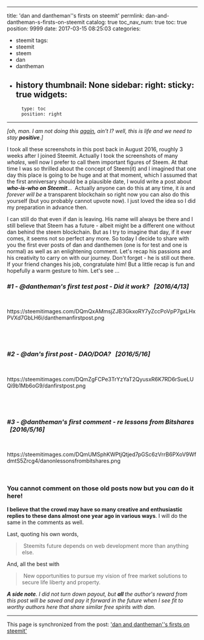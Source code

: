 
---
title: 'dan and dantheman''s firsts on steemit'
permlink: dan-and-dantheman-s-firsts-on-steemit
catalog: true
toc_nav_num: true
toc: true
position: 9999
date: 2017-03-15 08:25:03
categories:
- steemit
tags:
- steemit
- steem
- dan
- dantheman
- history
thumbnail: None
sidebar:
    right:
        sticky: true
widgets:
    -
        type: toc
        position: right
---


<html>
<p><em>[oh, man. I am not doing this </em><a href="https://steemit.com/steemit/@deanliu/bye-bye-and-thank-you-to-the-bad-whale-berniesanders"><em>again</em></a><em>, ain't I? well, this is life and we need to stay </em><em><strong>positive</strong></em><em>.]</em></p>
<p>I took all these screenshots in this post back in August 2016, roughly 3 weeks after I joined Steemit. Actually I took the screenshots of many <em>whales</em>, well now I prefer to call them important figures of Steem. At that time I was so thrilled about the concept of Steem(it) and I imagined that one day this place is going to be huge and at that moment, which I assumed that the first anniversary should be a plausible date, I would write a post about <em><strong>who-is-who on Steemit</strong></em>... &nbsp;Actually anyone can do this at any time, it <em>is </em>and <em>forever will be</em> a transparent blockchain so right now you can also do this yourself (but you probably cannot upvote now). I just loved the idea so I did my preparation in advance then.&nbsp;</p>
<p>I can still do that even if dan is leaving. His name will always be there and I still believe that Steem has a future - albeit might be a different one without dan behind the steem blockchain. But as I try to imagine that day, if it ever comes, it seems not so perfect any more. So today I decide to share with you the first ever posts of dan and danthemen (one is for test and one is normal) as well as an enlightening comment. Let's recap his passions and his creativity to carry on with our journey. Don't forget - he is still out there. If your friend changes his job, congratulate him! But a little recap is fun and hopefully a warm gesture to him. Let's see ...</p>
<h3><em>#1 - @dantheman's first test post - Did it work? &nbsp;&nbsp;[2016/4/13]</em></h3>
<p><br></p>
<p>https://steemitimages.com/DQmQxAMmsjZJB3GkxoRY7yZccPoVpP7gxLHxPVXd7GbLH6i/danthemanfirstpost.png</p>
<h2><br></h2>
<h3><em>#2 - @dan's first post - DAO/DOA? &nbsp;&nbsp;[2016/5/16]</em></h3>
<p><br></p>
<p>https://steemitimages.com/DQmZgFCPe3TrYzYaT2QyusxR6K7RD6rSueLUQi9b1Mb6oG9/danfirstpost.png</p>
<h2><br></h2>
<h3><em>#3 - @dantheman's first comment - re lessons from Bitshares &nbsp;&nbsp;[2016/5/16]&nbsp;</em></h3>
<p><br></p>
<p>https://steemitimages.com/DQmUMSphKWPtjQtjed7pGSc6zVrrB6PXoV9WfdmtS5Zrcg4/danonlessonsfrombitshares.png</p>
<p><br></p>
<h3>You cannot comment on those old posts now but you <em>can </em>do it here!</h3>
<p><strong>I believe that the crowd may have so many creative and enthusiastic replies to these dans almost one year ago in various ways</strong>. I will do the same in the comments as well.&nbsp;</p>
<p>Last, quoting his own words,</p>
<blockquote>&nbsp;Steemits future depends on web development more than anything else.</blockquote>
<p>And, all the best with&nbsp;</p>
<blockquote>&nbsp;New opportunities to pursue my vision of free market solutions to secure life liberty and property.</blockquote>
<p><em><strong>A side note</strong></em><em>. I did not turn down payout, but </em><em><strong>all </strong></em><em>the author's reward from this post will be saved and pay it forward in the future when I see fit to worthy authors here that share similar free spirits with dan.&nbsp;</em></p>
</html>

- - -

This page is synchronized from the post: ['dan and dantheman''s firsts on steemit'](https://steemit.com/@deanliu/dan-and-dantheman-s-firsts-on-steemit)

